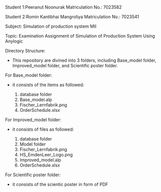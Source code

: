 Student 1:Peeranut Noonurak 
Matriculation No.: 7023582

Student 2:Romin Kantibhai Mangroliya 
Matriculation No.: 7023541

Subject: Simulation of production system MII

Topic: Examination Assignment of Simulation of Production System Using Anylogic

Directory Structure:

- This repository are divined into 3 folders, including Base_model folder, Improved_model folder, and Scientific poster folder.


For Base_model folder: 

- it consists of the items as followed:
    
    1. database folder
    2. Base_model.alp
    3. Fischer_Lernfabrik.png
    4. OrderSchedule.xlsx

For Improved_model folder:

- it consists of files as followed:

    1. database folder
    2. Model folder
    3. Fischer_Lernfabrik.png
    4. HS_EmdenLeer_Logo.png
    5. Improved_model.alp
    6. OrderSchedule.xlsx

For Scientific poster folder:

- it consists of the scientic poster in form of PDF